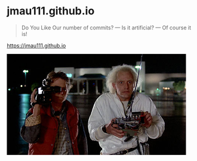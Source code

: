 # jmau111.github.io

> Do You Like Our number of commits?
— Is it artificial?
— Of course it is!

https://jmau111.github.io 

![1985](btf.jpeg)
